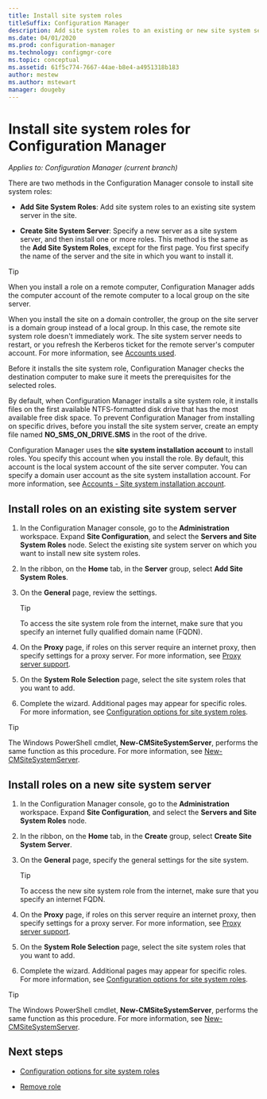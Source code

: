 ```yaml
---
title: Install site system roles
titleSuffix: Configuration Manager
description: Add site system roles to an existing or new site system server in the site.
ms.date: 04/01/2020
ms.prod: configuration-manager
ms.technology: configmgr-core
ms.topic: conceptual
ms.assetid: 61f5c774-7667-44ae-b8e4-a4951318b183
author: mestew
ms.author: mstewart
manager: dougeby
---
```


# Install site system roles for Configuration Manager

*Applies to: Configuration Manager (current branch)*

There are two methods in the Configuration Manager console to install site system roles:

- **Add Site System Roles**: Add site system roles to an existing site system server in the site.

- **Create Site System Server**: Specify a new server as a site system server, and then install one or more roles. This method is the same as the **Add Site System Roles**, except for the first page. You first specify the name of the server and the site in which you want to install it.

> [!TIP]
> When you install a role on a remote computer, Configuration Manager adds the computer account of the remote computer to a local group on the site server.
>
> When you install the site on a domain controller, the group on the site server is a domain group instead of a local group. In this case, the remote site system role doesn't immediately work. The site system server needs to restart, or you refresh the Kerberos ticket for the remote server's computer account. For more information, see [Accounts used](../../../plan-design/hierarchy/accounts.md).

Before it installs the site system role, Configuration Manager checks the destination computer to make sure it meets the prerequisites for the selected roles.

By default, when Configuration Manager installs a site system role, it installs files on the first available NTFS-formatted disk drive that has the most available free disk space. To prevent Configuration Manager from installing on specific drives, before you install the site system server, create an empty file named **NO_SMS_ON_DRIVE.SMS** in the root of the drive.

Configuration Manager uses the **site system installation account** to install roles. You specify this account when you install the role. By default, this account is the local system account of the site server computer. You can specify a domain user account as the site system installation account. For more information, see [Accounts - Site system installation account](../../../plan-design/hierarchy/accounts.md#site-system-installation-account).

## <a name="bkmk_addrole"></a> Install roles on an existing site system server

1. In the Configuration Manager console, go to the **Administration** workspace. Expand **Site Configuration**, and select the **Servers and Site System Roles** node. Select the existing site system server on which you want to install new site system roles.

1. In the ribbon, on the **Home** tab, in the **Server** group, select **Add Site System Roles**.

1. On the **General** page, review the settings.

    > [!TIP]
    >  To access the site system role from the internet, make sure that you specify an internet fully qualified domain name (FQDN).

1. On the **Proxy** page, if roles on this server require an internet proxy, then specify settings for a proxy server. For more information, see [Proxy server support](../../../plan-design/network/proxy-server-support.md).

1. On the **System Role Selection** page, select the site system roles that you want to add.

1. Complete the wizard. Additional pages may appear for specific roles. For more information, see [Configuration options for site system roles](configuration-options-for-site-system-roles.md).

> [!TIP]
> The Windows PowerShell cmdlet, **New-CMSiteSystemServer**, performs the same function as this procedure. For more information, see [New-CMSiteSystemServer](/powershell/module/configurationmanager/new-cmsitesystemserver).

## <a name="bkmk_createnew"></a> Install roles on a new site system server

1. In the Configuration Manager console, go to the **Administration** workspace. Expand **Site Configuration**, and select the **Servers and Site System Roles** node.

1. In the ribbon, on the **Home** tab, in the **Create** group, select **Create Site System Server**.

1. On the **General** page, specify the general settings for the site system.

    > [!TIP]
    > To access the new site system role from the internet, make sure that you specify an internet FQDN.

1. On the **Proxy** page, if roles on this server require an internet proxy, then specify settings for a proxy server. For more information, see [Proxy server support](../../../plan-design/network/proxy-server-support.md).

1. On the **System Role Selection** page, select the site system roles that you want to add.

1. Complete the wizard. Additional pages may appear for specific roles. For more information, see [Configuration options for site system roles](configuration-options-for-site-system-roles.md).

> [!TIP]
> The Windows PowerShell cmdlet, **New-CMSiteSystemServer**, performs the same function as this procedure. For more information, see [New-CMSiteSystemServer](/powershell/module/configurationmanager/new-cmsitesystemserver).

## Next steps

- [Configuration options for site system roles](configuration-options-for-site-system-roles.md)

- [Remove role](../install/uninstall-sites-and-hierarchies.md#bkmk_role)